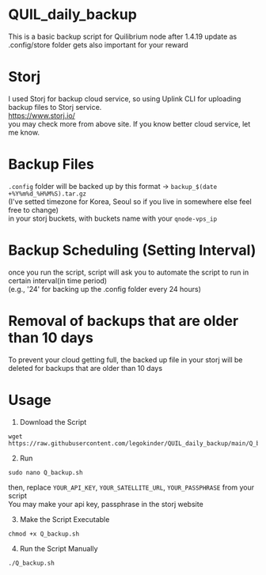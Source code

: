 # QUIL_daily_backup
This is a basic backup script for Quilibrium node after 1.4.19 update as .config/store folder gets also important for your reward

# Storj
I used Storj for backup cloud service, so using Uplink CLI for uploading backup files to Storj service.  
           https://www.storj.io/  
you may check more from above site.
If you know better cloud service, let me know.  

# Backup Files
```.config``` folder will be backed up by this format -> ```backup_$(date +%Y%m%d_%H%M%S).tar.gz```  
(I've setted timezone for Korea, Seoul so if you live in somewhere else feel free to change)  
in your storj buckets, with buckets name with your ```qnode-vps_ip```

# Backup Scheduling (Setting Interval)
once you run the script, script will ask you to automate the script to run in certain interval(in time period)  
(e.g., '24' for backing up the .config folder every 24 hours)

# Removal of backups that are older than 10 days
To prevent your cloud getting full, the backed up file in your storj will be deleted for backups that are older than 10 days

# Usage
1. Download the Script
```
wget https://raw.githubusercontent.com/legokinder/QUIL_daily_backup/main/Q_backup.sh
```
2. Run
```
sudo nano Q_backup.sh
```
 then, replace ```YOUR_API_KEY```, ```YOUR_SATELLITE_URL```, ```YOUR_PASSPHRASE``` from your script  
 You may make your api key, passphrase in the storj website
 
 3. Make the Script Executable
```
chmod +x Q_backup.sh
```
 4. Run the Script Manually
```
./Q_backup.sh
```




